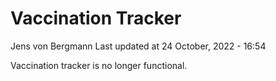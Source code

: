 Vaccination Tracker
================
Jens von Bergmann
Last updated at 24 October, 2022 - 16:54

Vaccination tracker is no longer functional.
